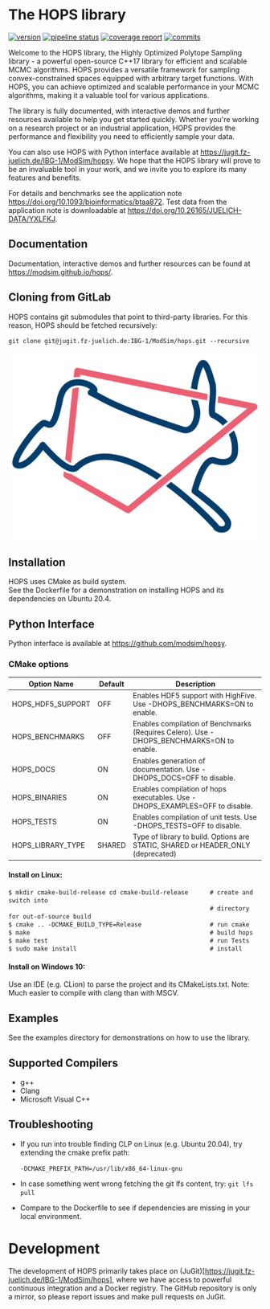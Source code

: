# The HOPS library

[![version](https://jugit.fz-juelich.de/IBG-1/ModSim/hops-/jobs/artifacts/develop/raw/version.svg?job=create_badges)](https://jugit.fz-juelich.de/IBG-1/ModSim/hops/-/commits/develop)
[![pipeline status](https://jugit.fz-juelich.de/IBG-1/ModSim/hops/badges/develop/pipeline.svg)](https://jugit.fz-juelich.de/IBG-1/ModSim/hops/-/commits/develop)
[![coverage report](https://jugit.fz-juelich.de/IBG-1/ModSim/hops/badges/develop/coverage.svg)](https://jugit.fz-juelich.de/IBG-1/ModSim/hops/-/commits/develop)
[![commits](https://jugit.fz-juelich.de/IBG-1/ModSim/hops/-/jobs/artifacts/develop/raw/commits.svg?job=create_badges)](https://jugit.fz-juelich.de/IBG-1/ModSim/hops/-/commits/develop)


Welcome to the HOPS library, the Highly Optimized Polytope Sampling library - a powerful open-source C++17 library for efficient and scalable MCMC algorithms. HOPS provides a versatile framework for sampling convex-constrained spaces equipped with arbitrary target functions. With HOPS, you can achieve optimized and scalable performance in your MCMC algorithms, making it a valuable tool for various applications.

The library is fully documented, with interactive demos and further resources available to help you get started quickly. Whether you're working on a research project or an industrial application, HOPS provides the performance and flexibility you need to efficiently sample your data.

You can also use HOPS with Python interface available at https://jugit.fz-juelich.de/IBG-1/ModSim/hopsy.
We hope that the HOPS library will prove to be an invaluable tool in your work, and we invite you to explore its many features and benefits.

For details and benchmarks see the application note https://doi.org/10.1093/bioinformatics/btaa872.
Test data from the application note is downloadable at https://doi.org/10.26165/JUELICH-DATA/YXLFKJ.

## Documentation

Documentation, interactive demos and further resources can be found at https://modsim.github.io/hops/.

## Cloning from GitLab

HOPS contains git submodules that point to third-party libraries.
For this reason, HOPS should be fetched recursively:

```
git clone git@jugit.fz-juelich.de:IBG-1/ModSim/hops.git --recursive
```

<img src="hops.png" alt="HOPS Logo" width="500"/>


## Installation

HOPS uses CMake as build system.  
See the Dockerfile for a demonstration on installing HOPS and its dependencies on Ubuntu 20.4.

## Python Interface

Python interface is available at https://github.com/modsim/hopsy.

### CMake options

| Option Name               | Default   | Description                                                                                               |
| ------------------------- | --------- | --------------------------------------------------------------------------------------------------------- |
| HOPS\_HDF5\_SUPPORT       |       OFF | Enables HDF5 support with HighFive. Use -DHOPS\_BENCHMARKS=ON to enable.                                  |
| HOPS\_BENCHMARKS          |       OFF | Enables compilation of Benchmarks (Requires Celero). Use -DHOPS\_BENCHMARKS=ON to enable.                 |
| HOPS\_DOCS                |        ON | Enables generation of documentation. Use -DHOPS\_DOCS=OFF to disable.                                     |
| HOPS\_BINARIES            |        ON | Enables compilation of hops executables. Use -DHOPS\_EXAMPLES=OFF to disable.                             |
| HOPS\_TESTS               |        ON | Enables compilation of unit tests. Use -DHOPS\_TESTS=OFF to disable.                                      |
| HOPS\_LIBRARY\_TYPE       |    SHARED | Type of library to build. Options are STATIC, SHARED or HEADER\_ONLY (deprecated)                         |


#### Install on Linux:

```
$ mkdir cmake-build-release cd cmake-build-release      # create and switch into 
                                                        # directory for out-of-source build
$ cmake .. -DCMAKE_BUILD_TYPE=Release                   # run cmake
$ make                                                  # build hops
$ make test                                             # run Tests
$ sudo make install                                     # install
```


#### Install on Windows 10:

Use an IDE (e.g. CLion) to parse the project and its CMakeLists.txt.
Note: Much easier to compile with clang than with MSCV.


## Examples

See the examples directory for demonstrations on how to use the library.


## Supported Compilers
* g++
* Clang
* Microsoft Visual C++


## Troubleshooting

* If you run into trouble finding CLP on Linux (e.g. Ubuntu 20.04), try extending the cmake prefix path:

    ```-DCMAKE_PREFIX_PATH=/usr/lib/x86_64-linux-gnu```

* In case something went wrong fetching the git lfs content, try:
	```git lfs pull```

* Compare to the Dockerfile to see if dependencies are missing in your local environment.


# Development

The development of HOPS primarily takes place on (JuGit)[https://jugit.fz-juelich.de/IBG-1/ModSim/hops], where we have access to powerful continuous integration and a Docker registry. The GitHub repository is only a mirror, so please report issues and make pull requests on JuGit.
